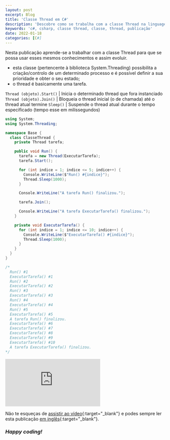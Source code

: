 ```yaml
---
layout: post
excerpt: Blog
title: 'Classe Thread em C#'
description: 'Descobre como se trabalha com a classe Thread na linguagem de programação C#. Obtém respostas às tuas dúvidas com a teoria e os exemplos apresentados.'
keywords: 'c#, csharp, classe thread, classe, thread, publicação'
date: 2022-01-18
categories: [C#]
---
```


Nesta publicação aprende-se a trabalhar com a classe Thread para que se possa usar esses mesmos conhecimentos e assim evoluir.

- esta classe (pertencente à biblioteca System.Threading) possibilita a criação/controlo de um determinado processo e é possível definir a sua prioridade e obter o seu estado;
- o thread é basicamente uma tarefa.

`Thread (objeto).Start()` | Inicia o determinado thread que fora instanciado
`Thread (objeto).Join()` | Bloqueia o thread inicial (o de chamada) até o thread atual termine
`Sleep()` | Suspende o thread atual durante o tempo especificado (tempo esse em milissegundos)

```csharp
using System;
using System.Threading;

namespace Base {
  class ClasseThread {
    private Thread tarefa;

    public void Run() {
      tarefa = new Thread(ExecutarTarefa);
      tarefa.Start();

      for (int indice = 1; indice <= 5; indice++) {
        Console.WriteLine($"Run() #{indice}");
        Thread.Sleep(1000);
      }

      Console.WriteLine("A tarefa Run() finalizou.");

      tarefa.Join();

      Console.WriteLine("A tarefa ExecutarTarefa() finalizou.");
    }

    private void ExecutarTarefa() {
      for (int indice = 1; indice <= 10; indice++) {
        Console.WriteLine($"ExecutarTarefa() #{indice}");
        Thread.Sleep(1000);
      }
    }
  }
}

/*
  Run() #1
  ExecutarTarefa() #1
  Run() #2
  ExecutarTarefa() #2
  Run() #3
  ExecutarTarefa() #3
  Run() #4
  ExecutarTarefa() #4
  Run() #5
  ExecutarTarefa() #5
  A tarefa Run() finalizou.
  ExecutarTarefa() #6
  ExecutarTarefa() #7
  ExecutarTarefa() #8
  ExecutarTarefa() #9
  ExecutarTarefa() #10
  A tarefa ExecutarTarefa() finalizou.
*/
```

<div class="video-container">
  <iframe src="https://www.youtube.com/embed/N1ZSoxB80B0" frameborder="0" allowfullscreen></iframe>
</div>

Não te esqueças de [assistir ao vídeo](https://youtu.be/N1ZSoxB80B0){:target="\_blank"} e podes sempre ler esta publicação [em inglês](https://nelsonsilvadev.com/blog/thread-class-in-csharp/){:target="\_blank"}.

### _Happy coding!_
